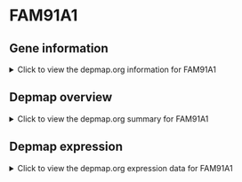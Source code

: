 <h1>FAM91A1</h1>

<h2>Gene information</h2>
<details>
  <summary>Click to view the depmap.org information for FAM91A1</summary>
  <iframe src="https://depmap.org/portal/gene/FAM91A1?tab=about" style="border:none;width:100%;height:800px"></iframe>
</details>

<h2>Depmap overview</h2>
<details>
  <summary>Click to view the depmap.org summary for FAM91A1</summary>
  <iframe src="https://depmap.org/portal/gene/FAM91A1?tab=overview" style="border:none;width:100%;height:800px"></iframe>
</details>

<h2>Depmap expression</h2>
<details>
  <summary>Click to view the depmap.org expression data for FAM91A1</summary>
  <iframe src="https://depmap.org/portal/gene/FAM91A1?tab=characterization" style="border:none;width:100%;height:800px"></iframe>
</details>


<!--
<h2>Reactome Pathway diagram</h2>
PNAME
-->


